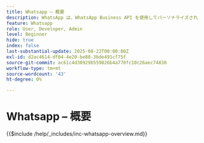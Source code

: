 ```yaml
---
title: Whatsapp – 概要
description: WhatsApp は、WhatsApp Business API を使用してパーソナライズされた対話型メッセージを通じて、企業が顧客を引き付けることができる人気のメッセージング アプリです。Adobe Journey Optimizer内では、WhatsApp は、ユーザーの WhatsApp アカウントに直接配信される、豊富でインタラクティブなマーケティングとカスタマーサービスのメッセージを可能にします。
feature: Whatsapp
role: User, Developer, Admin
level: Beginner
hide: true
index: false
last-substantial-update: 2025-08-22T00:00:00Z
exl-id: d2ac4614-df04-4e20-be88-3bde491cf75f
source-git-commit: ac61c4d30929b559826b4a770fc10c26aec74830
workflow-type: tm+mt
source-wordcount: '43'
ht-degree: 0%

---
```


# Whatsapp – 概要

{{$include /help/_includes/inc-whatsapp-overview.md}}
